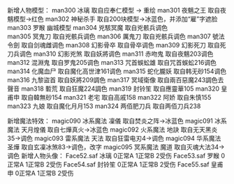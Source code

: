 新增人物模型：
man300  冰璃			取自应奉仁模型 -> 重绘
man301  夜魑之王  取自夜魑模型->红色
man302  神秘杀手  取自200块模型->冰蓝色，并添加“雇”字遮脸
man303  罗睺			幽城模型
man304  兇駭冥魔	取自兇骸兵调色		
man305  冥鬼刀		取自兇骸兵调色	
man306  厲鬼刀		取自兇骸兵调色
man307  號法令劍	取自剑魂雌调色
man308	幻影骨卒	取自骨卒调色
man309	幻影死刀	取自死刀兵调色
man310	幻影兇煞	取自妖將调色
man311  赤吻鬼    取自夜魑203调色
man312	混淵鬼		取自罗鬼205调色
man313	咒首蜈蚣雄 取自咒首蜈蚣216调色
man314  化魔血尸  取自魔化高世津161调色
man315	蛇化朧妖	取自韩无砂154调色
man316	九黎盜首	取自妖將209調色
man317	冥域衛像	取自兩百惡魔243調色去聲音
man318	磛荒			取自狂魔224調色
man319	封铃笙		取自應靈華105
man320	皇甫申		取自韓無砂154
man321  老宅			取自高戚158
man322	阿娇			取自朱慎155
man323	九娘			取自魔化月月153
man324	两佰肥刀兵 取自两佰刀兵238

新增魔法特效：
magic090  冰系魔法  凜儀 取自焚炎之阵->冰蓝色
magic091  冰系魔法  天月煌儀 取自七燁真火->冰蓝色
magic092  火系魔法  地訣 取自无天黑炎35->调色
magic093  雷系魔法  天法 取自狂雷电刃4->调色
magic094  华系魔法  圣燁 取自玄凜冰煞83->调色，改字
magic095  冥系魔法  魔道 取自灭魂大法34->调色
新增人物头像：
Face52.saf	冰璃 	  0正常A 1正常B 2受伤
Face53.saf	罗睺  	0正常A 1正常B 2受伤
Face54.saf	封铃笙	0正常A 1正常B 2受伤
Face55.saf	皇甫申  0正常A 1正常B 2受伤